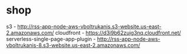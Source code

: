 # shop

s3 - http://rss-app-node-aws-vboltrukanis.s3-website.us-east-2.amazonaws.com/
cloudfront - https://d3i9b62zujg3nq.cloudfront.net/
serverless-single-page-app-plugin - http://rss-app-node-aws-vboltrukanis-8.s3-website.us-east-2.amazonaws.com/